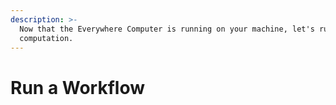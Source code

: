 ```yaml
---
description: >-
  Now that the Everywhere Computer is running on your machine, let's run some
  computation.
---
```


# Run a Workflow

